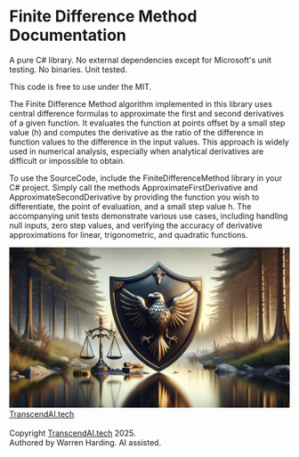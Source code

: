 # Finite Difference Method Documentation

A pure C# library. No external dependencies except for Microsoft's unit testing. No binaries. Unit tested.

This code is free to use under the MIT.

The Finite Difference Method algorithm implemented in this library uses central difference formulas to approximate the first and second derivatives of a given function. It evaluates the function at points offset by a small step value (h) and computes the derivative as the ratio of the difference in function values to the difference in the input values. This approach is widely used in numerical analysis, especially when analytical derivatives are difficult or impossible to obtain.

To use the SourceCode, include the FiniteDifferenceMethod library in your C# project. Simply call the methods ApproximateFirstDerivative and ApproximateSecondDerivative by providing the function you wish to differentiate, the point of evaluation, and a small step value h. The accompanying unit tests demonstrate various use cases, including handling null inputs, zero step values, and verifying the accuracy of derivative approximations for linear, trigonometric, and quadratic functions.

![AI Image](aiimage.jpg)
[TranscendAI.tech](https://TranscendAI.tech)<br>
<br>
Copyright [TranscendAI.tech](https://TranscendAI.tech) 2025.</br>
Authored by Warren Harding. AI assisted.</br>
